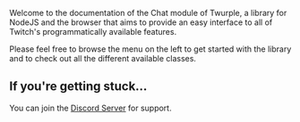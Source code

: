 Welcome to the documentation of the Chat module of Twurple, a library for NodeJS and the browser that aims to provide an easy interface
to all of Twitch's programmatically available features.

Please feel free to browse the menu on the left to get started with the library and to check out all the different available classes.

## If you're getting stuck...

You can join the [Discord Server](https://discord.gg/b9ZqMfz) for support.
